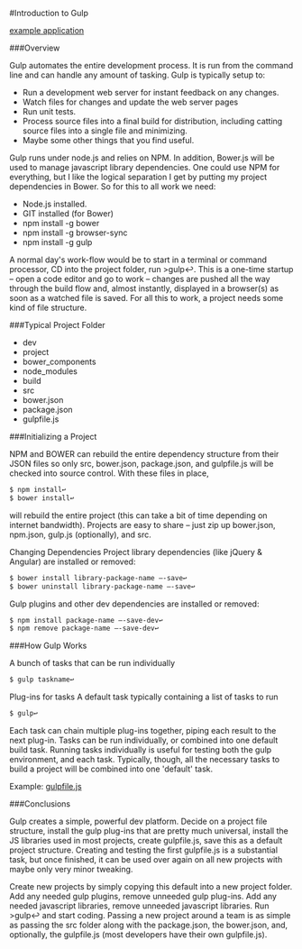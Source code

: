 #Introduction to Gulp

[example application](http://sythas.github.io/gulp-intro/)

###Overview

Gulp automates the entire development process. It is run from the command line and can handle any amount of tasking. Gulp is typically setup to:

* Run a development web server for instant feedback on any changes.
* Watch files for changes and update the web server pages
* Run unit tests.
* Process source files into a final build for distribution, including catting source files into a single file and minimizing.
* Maybe some other things that you find useful.

Gulp runs under node.js and relies on NPM. In addition, Bower.js will be used to manage javascript library dependencies. One could use NPM for everything, but I like the logical separation I get by putting my project dependencies in Bower. So for this to all work we need:

* Node.js installed.
* GIT installed (for Bower)
* npm install -g bower
* npm install -g browser-sync
* npm install -g gulp

A normal day's work-flow would be to start in a terminal or command processor, CD into the project folder, run >gulp↩. This is a one-time startup – open a code editor and go to work – changes are pushed all the way through the build flow and, almost instantly, displayed in a browser(s) as soon as a watched file is saved. For all this to work, a project needs some kind of file structure.

###Typical Project Folder

* dev
* project
* bower_components
* node_modules
* build
* src
* bower.json
* package.json
* gulpfile.js

###Initializing a Project

NPM and BOWER can rebuild the entire dependency structure from their JSON files so only src, bower.json, package.json, and gulpfile.js will be checked into source control. With these files in place, 

```bash
$ npm install↩
$ bower install↩ 
```

will rebuild the entire project (this can take a bit of time depending on internet bandwidth). Projects are easy to share – just zip up bower.json, npm.json, gulp.js (optionally), and src.

Changing Dependencies
Project library dependencies (like jQuery & Angular) are installed or removed:  

```bash
$ bower install library-package-name –-save↩ 
$ bower uninstall library-package-name –-save↩ 
```

Gulp plugins and other dev dependencies are installed or removed: 

```bash
$ npm install package-name –-save-dev↩
$ npm remove package-name –-save-dev↩
```

###How Gulp Works

A bunch of tasks that can be run individually

```bash
$ gulp taskname↩
```

Plug-ins for tasks
A default task typically containing a list of tasks to run

```bash
$ gulp↩
```

Each task can chain multiple plug-ins together, piping each result to the next plug-in. Tasks can be run individually, or combined into one default build task. Running tasks individually is useful for testing both the gulp environment, and each task.
Typically, though, all the necessary tasks to build a project will be combined into one 'default' task.

Example: [gulpfile.js](https://github.com/sythas/gulp-intro/blob/master/gulpfile.js)

###Conclusions

Gulp creates a simple, powerful dev platform. Decide on a project file structure, install the gulp plug-ins that are pretty much universal, install the JS libraries used in most projects, create gulpfile.js, save this as a default project structure. Creating and testing the first gulpfile.js is a substantial task, but once finished, it can be used over again on all new projects with maybe only very minor tweaking.

Create new projects by simply copying this default into a new project folder. Add any needed gulp plugins, remove unneeded gulp plug-ins. Add any needed javascript libraries, remove unneeded javascript libraries.  Run >gulp↩  and start coding.
Passing a new project around a team is as simple as passing the src folder along with the package.json, the bower.json, and, optionally, the gulpfile.js (most developers have their own gulpfile.js).